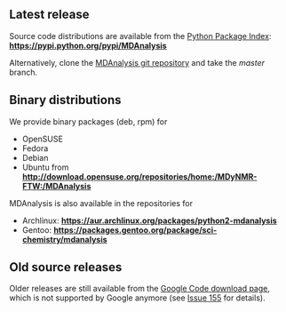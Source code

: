 ## Latest release ##
Source code distributions are available from the [Python Package Index](https://pypi.python.org/pypi/MDAnalysis): **https://pypi.python.org/pypi/MDAnalysis**

Alternatively, clone the [MDAnalysis git repository](http://code.google.com/p/mdanalysis/source/checkout) and take the _master_ branch.

## Binary distributions ##
We provide binary packages (deb, rpm) for
  * OpenSUSE
  * Fedora
  * Debian
  * Ubuntu
from **http://download.opensuse.org/repositories/home:/MDyNMR-FTW:/MDAnalysis**

MDAnalysis is also available in the repositories for
  * Archlinux: **https://aur.archlinux.org/packages/python2-mdanalysis**
  * Gentoo: **https://packages.gentoo.org/package/sci-chemistry/mdanalysis**

## Old source releases ##
Older releases are still available from the [Google Code download page](http://code.google.com/p/mdanalysis/downloads/list), which is not supported by Google anymore (see [Issue 155](https://code.google.com/p/mdanalysis/issues/detail?id=155) for details).
